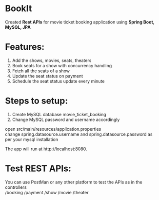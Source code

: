 # BookIt
Created **Rest APIs** for movie ticket booking application using **Spring Boot, MySQL, JPA**

# Features: 
1. Add the shows, movies, seats, theaters
2. Book seats for a show with concurrency handling
3. Fetch all the seats of a show
4. Update the seat status on payment
5. Schedule the seat status update every minute

# Steps to setup:

1. Create MySQL database movie_ticket_booking
2. Change MySQL password and username accordingly

open src/main/resources/application.properties<br>
change spring.datasource.username and spring.datasource.password as per your mysql installation

The app will run at http://localhost:8080.

# Test REST APIs:
You can use PostMan or any other platform to test the APIs as in the controllers<br>
/booking
/payment
/show
/movie
/theater







   
   


